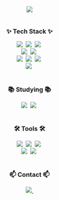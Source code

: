 <!-- 타이틀 -->
<div align="center">
  <img src="https://capsule-render.vercel.app/api?type=waving&color=0:96FBC4,100:00B4DB&height=180&section=header&text=Welcome%20to%20Heman's%20GitHub&fontSize=40&fontAlignY=30&animation=fadeIn&textColor=0b2545" />
</div>

<br>

<!-- Tech Stack -->
<h3 align="center">✨ Tech Stack ✨</h3>
<div align="center">
  <img src="https://img.shields.io/badge/SpringBoot-6DB33F?style=for-the-badge&logo=springboot&logoColor=white" />&nbsp
  <img src="https://img.shields.io/badge/JPA-59666C?style=for-the-badge&logo=hibernate&logoColor=white" />&nbsp
  <img src="https://img.shields.io/badge/JSP-007396?style=for-the-badge&logo=java&logoColor=white" />&nbsp
</div>

<div align="center">
  <img src="https://img.shields.io/badge/React-20232A.svg?style=for-the-badge&logo=react&logoColor=61DAFB" />&nbsp
  <img src="https://img.shields.io/badge/Flutter-02569B?style=for-the-badge&logo=flutter&logoColor=white" />&nbsp
</div>

<div align="center">
  <img src="https://img.shields.io/badge/HTML5-E34F26.svg?style=for-the-badge&logo=html5&logoColor=white" />&nbsp
  <img src="https://img.shields.io/badge/CSS3-1572B6.svg?style=for-the-badge&logo=css3&logoColor=white" />&nbsp
  <img src="https://img.shields.io/badge/JavaScript-F7DF1E.svg?style=for-the-badge&logo=javascript&logoColor=black" />&nbsp
</div>

<div align="center">
  <img src="https://img.shields.io/badge/MySQL-4479A1.svg?style=for-the-badge&logo=mysql&logoColor=white" />&nbsp
</div>

<br>

<!-- Studying -->
<h3 align="center">📚 Studying 📚</h3>
<div align="center">
  <img src="https://img.shields.io/badge/Java-007396.svg?style=for-the-badge&logo=java&logoColor=white" />&nbsp
  <img src="https://img.shields.io/badge/Python-3776AB.svg?style=for-the-badge&logo=python&logoColor=white" />&nbsp
</div>

<br>

<!-- Tools -->
<h3 align="center">🛠 Tools 🛠</h3>
<div align="center">
  <img src="https://img.shields.io/badge/GitHub-181717.svg?style=for-the-badge&logo=github&logoColor=white" />&nbsp
  <img src="https://img.shields.io/badge/IntelliJIDEA-000000.svg?style=for-the-badge&logo=intellijidea&logoColor=white" />&nbsp
  <img src="https://img.shields.io/badge/VSCode-007ACC.svg?style=for-the-badge&logo=visualstudiocode&logoColor=white" />&nbsp
</div>

<div align="center">
  <img src="https://img.shields.io/badge/AndroidStudio-3DDC84.svg?style=for-the-badge&logo=androidstudio&logoColor=white" />&nbsp
  <img src="https://img.shields.io/badge/Notion-000000.svg?style=for-the-badge&logo=notion&logoColor=white" />&nbsp
</div>

<br>

<!-- Contact -->
<h3 align="center">📫 Contact 📫</h3>
<div align="center">
  <a href="mailto:pp4992@naver.com">
    <img
      src="https://img.shields.io/badge/pp4992@naver.com-03C75A?style=for-the-badge&logo=naver&logoColor=white"/>&nbsp
  </a>
</div>
